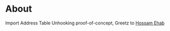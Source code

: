 # About
Import Address Table Unhooking proof-of-concept, 
Greetz to [Hossam Ehab](https://github.com/0xHossam)